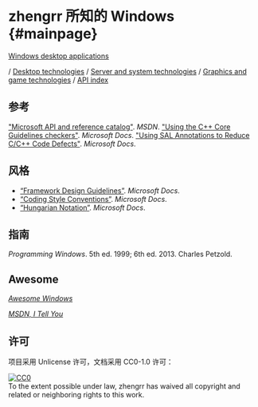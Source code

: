 # zhengrr 所知的 Windows                                             {#mainpage}

[Windows desktop applications](https://developer.microsoft.com/windows/desktop)

/ [Desktop technologies](https://msdn.microsoft.com/library/windows/desktop/bg126469)
/ [Server and system technologies](https://msdn.microsoft.com/library/windows/desktop/mt842907)
/ [Graphics and game technologies](https://msdn.microsoft.com/library/windows/desktop/ee663279)
/ [API index](https://msdn.microsoft.com/library/windows/desktop/hh920508)

## 参考

["Microsoft API and reference catalog"](https://msdn.microsoft.com/library/). *MSDN*.
["Using the C++ Core Guidelines checkers"](https://docs.microsoft.com/visualstudio/code-quality/using-the-cpp-core-guidelines-checkers). *Microsoft Docs*.
["Using SAL Annotations to Reduce C/C++ Code Defects"](https://docs.microsoft.com/visualstudio/code-quality/using-sal-annotations-to-reduce-c-cpp-code-defects). *Microsoft Docs*.

## 风格

*   [“Framework Design Guidelines”](https://docs.microsoft.com/dotnet/standard/design-guidelines/). *Microsoft Docs*.
*   [“Coding Style Conventions”](https://docs.microsoft.com/windows/win32/stg/coding-style-conventions). *Microsoft Docs*.
*   [“Hungarian Notation”](https://wikipedia.org/wiki/Hungarian_notation). *Microsoft Docs*.

## 指南

*Programming Windows*. 5th ed. 1999; 6th ed. 2013. Charles Petzold.

## Awesome

[*Awesome Windows*](https://github.com/Awesome-Windows/Awesome)

[*MSDN, I Tell You*](https://msdn.itellyou.cn/)

## 许可

项目采用 Unlicense 许可，文档采用 CC0-1.0 许可：

<p xmlns:dct="https://purl.org/dc/terms/">
  <a rel="license"
     href="https://creativecommons.org/publicdomain/zero/1.0/">
    <img src="https://licensebuttons.net/p/zero/1.0/88x31.png" style="border-style: none;" alt="CC0" />
  </a>
  <br />
  To the extent possible under law,
  <span resource="[_:publisher]" rel="dct:publisher">
    <span property="dct:title">zhengrr</span></span>
  has waived all copyright and related or neighboring rights to this work.
</p>
